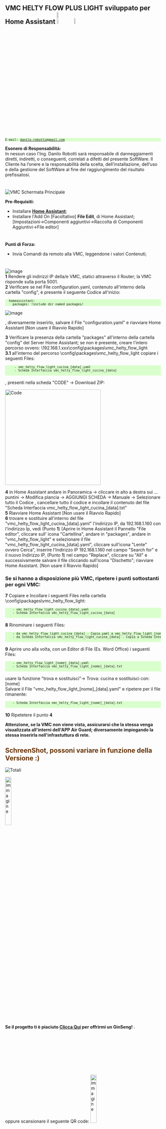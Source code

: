 <!-- <img class="hidden-image" src="https://github.com/DanRobo76/VMC-HELTY-FLOW/assets/102819027/72d95647-d900-4fbc-acfa-6864b7f76321.png" alt="VMC"> -->

## VMC HELTY FLOW PLUS LIGHT sviluppato per Home Assistant <a href="https://www.home-assistant.io/" target="_blank"><img src="https://user-images.githubusercontent.com/102819027/233830183-9c55677d-b6a1-4153-8d3c-219394ec8720.png" alt="immagine" style="width:10%;"></a> <a href="https://www.heltyair.com/prodotti/vmc-a-parete/flow-plus/" target="_blank"><img src="https://user-images.githubusercontent.com/102819027/233830311-1a5e8923-b991-46b1-84b0-f72198d5055d.png" alt="immagine" style="width:7%;"></a>
<pre style="font-size:10px; background-color: #d9ffcc;">
E-mail: <a href="mailto:danilo.robotti@gmail.com">danilo.robotti@gmail.com</a>
</pre>
<strong>Esonero di Responsabilità:</strong><br>
In nessun caso l'Ing. Danilo Robotti sarà responsabile di danneggiamenti diretti, indiretti, o conseguenti, correlati a difetti del presente SoftWare. 
Il Cliente ha l’onere e la responsabilità della scelta, dell’installazione, dell’uso e della gestione del SoftWare al fine del raggiungimento del risultato prefissatosi. 

#
![VMC Schermata Principale](https://github.com/DanRobo76/VMC-HELTY-FLOW-LIGHT/assets/102819027/36a6b828-7625-4464-a53a-1d888f1825d8)

<strong>Pre-Requisiti:</strong>
 - Installare <strong><a href="https://www.home-assistant.io/installation/">Home Assistant</a></strong>;
 - Installare l'Add On [Facoltativo] <strong>File Edit</strong>, di Home Assistant; <br> 
   [Impostazioni->Componenti aggiuntivi->Raccolta di Componenti Aggiuntivi->File editor]
#
<strong>Punti di Forza:</strong>
  - Invia Comandi da remoto alla VMC, leggendone i valori Contenuti;
 #
![image](https://user-images.githubusercontent.com/102819027/235299358-88373b06-b62e-4867-88ab-287cad60bb6d.png)<br>
<strong>1</strong> Rendere gli indirizzi IP della/e VMC, statici attraverso il Router; la VMC risponde sulla porta 5001. <br>
<strong>2</strong> Verificare se nel File configuration.yaml, contenuto all'interno della cartella "config", è presente il seguente Codice all'inizio: <br>

<pre style="font-size:10px; background-color: #d9ffcc;">
  homeassistant:
    packages: !include_dir_named packages/
</pre>

  ![image](https://user-images.githubusercontent.com/102819027/235297601-64f027ab-5696-4a5c-aa36-c2bbbbcb5836.png)

  , diversamente inserirlo, salvare il File "configuration.yaml" e riavviare Home Assistant [Non usare il Riavvio Rapido]<BR>

<strong>3</strong> Verificare la presenza della cartella "packages" all'interno della cartella "config" del Server Home Assistant; se non è presente, creare l'intero  percorso ovvero: \\192.168.1.xxx\config\packages\vmc_helty_flow_light<BR>
 <strong>3.1</strong> all'interno del percorso \config\packages\vmc_helty_flow_light copiare i seguenti Files:<BR> 
  <pre style="font-size:10px; background-color: #d9ffcc;">
     - vmc_helty_flow_light_cucina_[data].yaml
     - Scheda Interfaccia vmc_helty_flow_light_cucina_[data]
  </pre>
 , presenti nella scheda "CODE" -> Download ZIP:<BR>

<img width="309" alt="Code" src="https://github.com/DanRobo76/VMC-HELTY-FLOW-LIGHT/assets/102819027/65eb9f70-14df-4daf-a338-a1a4b337ee83"><BR>

 
<strong>4</strong> in Home Assistant andare in Panoramica -> cliccare in alto a destra sui ... puntini -> Modifica plancia -> AGGIUNGI SCHEDA -> Manuale -> Selezionare tutto il Codice , cancellare tutto il codice e incollare il contenuto del file "Scheda Interfaccia vmc_helty_flow_light_cucina_[data].txt"<br>
<strong>5</strong> Riavviare Home Assistant [Non usare il Riavvio Rapido] <br>
<strong>6</strong> trovare e sostituire all'interno del file "vmc_helty_flow_light_cucina_[data].yaml" l'indirizzo IP, da 192.168.1.160 con l'indirizzo Ip, vedi (Punto <strong>1</strong>)  [Aprire in Home Assistant il Pannello "File editor", cliccare sull' icona "Cartellina", andare in "packages", andare in "vmc_helty_flow_light" e selezionare il file "vmc_helty_flow_light_cucina_[data].yaml", cliccare sull'icona "Lente" ovvero Cerca", inserire l'Indirizzo IP 192.168.1.160 nel campo "Search for" e il nuovo Indirizzo IP, (Punto <strong>1</strong>) nel campo "Replace", cliccare su "All" e successivamente salvare il file cliccando sull'icona "Dischetto"; riavviare Home Assistant. [Non usare il Riavvio Rapido]<br>
  
###   Se si hanno a disposizione più VMC, ripetere i punti sottostanti per ogni VMC:                      

<strong>7</strong> Copiare e Incollare i seguenti Files nella cartella \config\packages\vmc_helty_flow_light:
 <pre style="font-size:10px; background-color: #d9ffcc;">
    - vmc_helty_flow_light_cucina_[data].yaml
    - Scheda Interfaccia vmc_helty_flow_light_cucina_[data]
 </pre> 
<strong>8</strong> Rinominare i seguenti Files:
  <pre style="font-size:10px; background-color: #d9ffcc;">
    - da vmc_helty_flow_light_cucina_[data] - Copia.yaml a vmc_helty_flow_light_[nome]_[data].yaml (Es. vmc_helty_flow_light_sala_[data].yaml)
    - da Scheda Interfaccia vmc_helty_flow_light_cucina_[data] - Copia a Scheda Interfaccia vmc_helty_flow_light_[nome]_[data].txt (Es. Scheda Interfaccia vmc_helty_flow_light_sala_[data].txt)
  </pre> 
<strong>9</strong> Aprire uno alla volta, con un Editor di File (Es. Word Office) i seguenti Files:
  <pre style="font-size:10px; background-color: #d9ffcc;">
    - vmc_helty_flow_light_[nome]_[data].yaml
    - Scheda Interfaccia vmc_helty_flow_light_[nome]_[data].txt
  </pre> 
  usare la funzione "trova e sostituisci"-> Trova: cucina e sostituisci con: [nome] <br>
  Salvare il File "vmc_helty_flow_light_[nome]_[data].yaml" e ripetere per il file rimanente:
  <pre style="font-size:10px; background-color: #d9ffcc;">
    - Scheda Interfaccia vmc_helty_flow_light_[nome]_[data].txt
  </pre> 
<strong>10</strong> Ripetetere il punto <strong>4</strong>

<strong>Attenzione, se la VMC non viene vista, assicurarsi che la stessa venga visualizzata all'interni dell'APP Air Guard; diversamente impiegando la stessa inserirla nell'infrastuttura di rete.</strong>
    
## <span style="color:#663300">SchreenShot, possoni variare in funzione della Versione :)</span>
![Totali](https://github.com/DanRobo76/VMC-HELTY-FLOW/assets/102819027/29c47bea-c78f-4791-acea-2db45b83d804)
 
<a href="https://www.paypal.com/donate/?business=YU9379GL8VDW4&amount=1.2&no_recurring=1&item_name=Se+il+progetto+ti+%C3%A8+piaciuto%2C++offrimi+un+GinSeng%21+%0A%3B%29&currency_code=EUR"><img src="https://user-images.githubusercontent.com/102819027/233835920-a428b274-1fe8-4001-8be2-3429628f81ca.png" alt="immagine" style="width:20%;"> </a> 

#### Se il progetto ti è piaciuto <a href="https://www.paypal.com/donate/?business=YU9379GL8VDW4&amount=1.2&no_recurring=1&item_name=Se+il+progetto+ti+%C3%A8+piaciuto%2C++offrimi+un+GinSeng%21+%0A%3B%29&currency_code=EUR">Clicca Qui</a> per offrirmi un GinSeng! <a href="https://www.paypal.com/donate/?business=YU9379GL8VDW4&amount=1.2&no_recurring=1&item_name=Se+il+progetto+ti+%C3%A8+piaciuto%2C++offrimi+un+GinSeng%21+%0A%3B%29&currency_code=EUR"><img src="https://user-images.githubusercontent.com/102819027/233830035-709efa6b-94d7-4ea6-865b-76ab5c1eee6d.png" alt="immagine" style="width:3%;"></a>
<br>
oppure scansionare il seguente QR code:
<img src="https://github.com/DanRobo76/VMC-HELTY-FLOW/assets/102819027/81ba7208-fbad-4fab-8ceb-cdcf901fdb61.png" alt="immagine" style="width:20%;">
<br>
